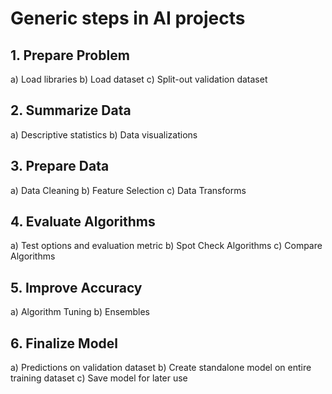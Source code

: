 # Generic steps in AI projects
## 1. Prepare Problem
a) Load libraries
b) Load dataset
c) Split-out validation dataset

## 2. Summarize Data
a) Descriptive statistics
b) Data visualizations

## 3. Prepare Data
a) Data Cleaning
b) Feature Selection
c) Data Transforms

## 4. Evaluate Algorithms
a) Test options and evaluation metric
b) Spot Check Algorithms
c) Compare Algorithms

## 5. Improve Accuracy
a) Algorithm Tuning
b) Ensembles

## 6. Finalize Model
a) Predictions on validation dataset
b) Create standalone model on entire training dataset
c) Save model for later use

